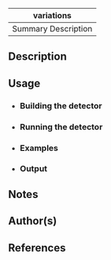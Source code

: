 
|       variations        |
|:-----------------------:|
| Summary Description     |


## Description



## Usage

- ### Building the detector

- ### Running the detector

- ### Examples

- ### Output

## Notes

## Author(s)

## References

